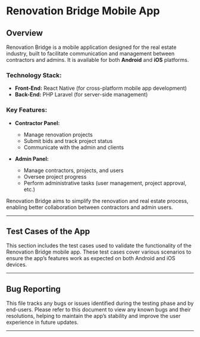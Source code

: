 # Renovation Bridge Mobile App

## Overview

Renovation Bridge is a mobile application designed for the real estate industry, built to facilitate communication and management between contractors and admins. It is available for both **Android** and **iOS** platforms.

### Technology Stack:
- **Front-End:** React Native (for cross-platform mobile app development)
- **Back-End:** PHP Laravel (for server-side management)

### Key Features:
- **Contractor Panel:** 
  - Manage renovation projects
  - Submit bids and track project status
  - Communicate with the admin and clients

- **Admin Panel:** 
  - Manage contractors, projects, and users
  - Oversee project progress
  - Perform administrative tasks (user management, project approval, etc.)

Renovation Bridge aims to simplify the renovation and real estate process, enabling better collaboration between contractors and admin users.

---

## Test Cases of the App

This section includes the test cases used to validate the functionality of the Renovation Bridge mobile app. These test cases cover various scenarios to ensure the app’s features work as expected on both Android and iOS devices.

---

## Bug Reporting

This file tracks any bugs or issues identified during the testing phase and by end-users. Please refer to this document to view any known bugs and their resolutions, helping to maintain the app’s stability and improve the user experience in future updates.

---

